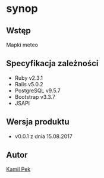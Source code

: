 # synop

## Wstęp
Mapki meteo

## Specyfikacja zależności
* Ruby v2.3.1
* Rails v5.0.2
* PostgreSQL v9.5.7
* Bootstrap v3.3.7
* JSAPI

## Wersja produktu
* v0.0.1 z dnia 15.08.2017

## Autor
[Kamil Pek](https://github.com/kamilpek)
